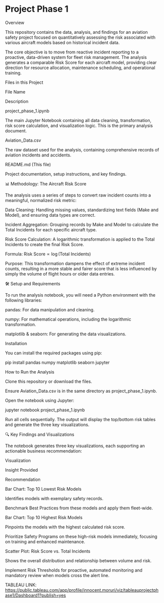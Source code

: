 # Project Phase 1
Overview

This repository contains the data, analysis, and findings for an aviation safety project focused on quantitatively assessing the risk associated with various aircraft models based on historical incident data.

The core objective is to move from reactive incident reporting to a proactive, data-driven system for fleet risk management. The analysis generates a comparable Risk Score for each aircraft model, providing clear direction for resource allocation, maintenance scheduling, and operational training.

Files in this Project

File Name

Description

project_phase_1.ipynb

The main Jupyter Notebook containing all data cleaning, transformation, risk score calculation, and visualization logic. This is the primary analysis document.

Aviation_Data.csv

The raw dataset used for the analysis, containing comprehensive records of aviation incidents and accidents.

README.md (This file)

Project documentation, setup instructions, and key findings.

📊 Methodology: The Aircraft Risk Score

The analysis uses a series of steps to convert raw incident counts into a meaningful, normalized risk metric:

Data Cleaning: Handling missing values, standardizing text fields (Make and Model), and ensuring data types are correct.

Incident Aggregation: Grouping records by Make and Model to calculate the Total Incidents for each specific aircraft type.

Risk Score Calculation: A logarithmic transformation is applied to the Total Incidents to create the final Risk Score.

Formula: $\text{Risk Score} \propto \log(\text{Total Incidents})$

Purpose: This transformation dampens the effect of extreme incident counts, resulting in a more stable and fairer score that is less influenced by simply the volume of flight hours or older data entries.

🛠️ Setup and Requirements

To run the analysis notebook, you will need a Python environment with the following libraries:

pandas: For data manipulation and cleaning.

numpy: For mathematical operations, including the logarithmic transformation.

matplotlib & seaborn: For generating the data visualizations.

Installation

You can install the required packages using pip:

pip install pandas numpy matplotlib seaborn jupyter


How to Run the Analysis

Clone this repository or download the files.

Ensure Aviation_Data.csv is in the same directory as project_phase_1.ipynb.

Open the notebook using Jupyter:

jupyter notebook project_phase_1.ipynb


Run all cells sequentially. The output will display the top/bottom risk tables and generate the three key visualizations.

🔍 Key Findings and Visualizations

The notebook generates three key visualizations, each supporting an actionable business recommendation:

Visualization

Insight Provided

Recommendation

Bar Chart: Top 10 Lowest Risk Models

Identifies models with exemplary safety records.

Benchmark Best Practices from these models and apply them fleet-wide.

Bar Chart: Top 10 Highest Risk Models

Pinpoints the models with the highest calculated risk score.

Prioritize Safety Programs on these high-risk models immediately, focusing on training and enhanced maintenance.

Scatter Plot: Risk Score vs. Total Incidents

Shows the overall distribution and relationship between volume and risk.

Implement Risk Thresholds for proactive, automated monitoring and mandatory review when models cross the alert line.

TABLEAU LINK: https://public.tableau.com/app/profile/innocent.moruri/viz/tableauprojectphase1/Dashboard1?publish=yes